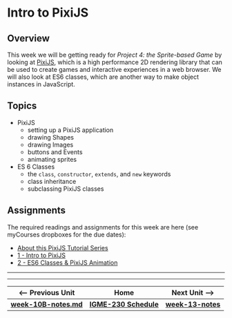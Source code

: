 # Intro to PixiJS

## Overview
This week we will be getting ready for *Project 4: the Sprite-based Game* by looking at [PixiJS](http://www.pixijs.com), which is a high performance 2D rendering library that can be used to create games and interactive experiences in a web browser. 
We will also look at ES6 classes, which are another way to make object instances in JavaScript.

## Topics
- PixiJS
    - setting up a PixiJS application
    - drawing Shapes
    - drawing Images
    - buttons and Events
    - animating sprites
- ES 6 Classes
    - the `class`, `constructor`, `extends`, and `new` keywords
    - class inheritance
    - subclassing PixiJS classes


## Assignments
The required readings and assignments for this week are here (see myCourses dropboxes for the due dates):

- [About this PixiJS Tutorial Series](https://github.com/tonethar/IGME-230-Master/blob/master/notes/pixi-js-0.md)
- [1 - Intro to PixiJS](https://github.com/tonethar/IGME-230-Master/blob/master/notes/pixi-js-1.md)
- [2 - ES6 Classes & PixiJS Animation](https://github.com/tonethar/IGME-230-Master/blob/master/notes/pixi-js-2.md)

<hr><hr>

| <-- Previous Unit | Home | Next Unit -->
| --- | --- | --- 
| [**week-10B-notes.md**](week-10B-notes.md)     |  [**IGME-230 Schedule**](../schedule.md) | [**week-13-notes**](week-notes-game-2.md)

